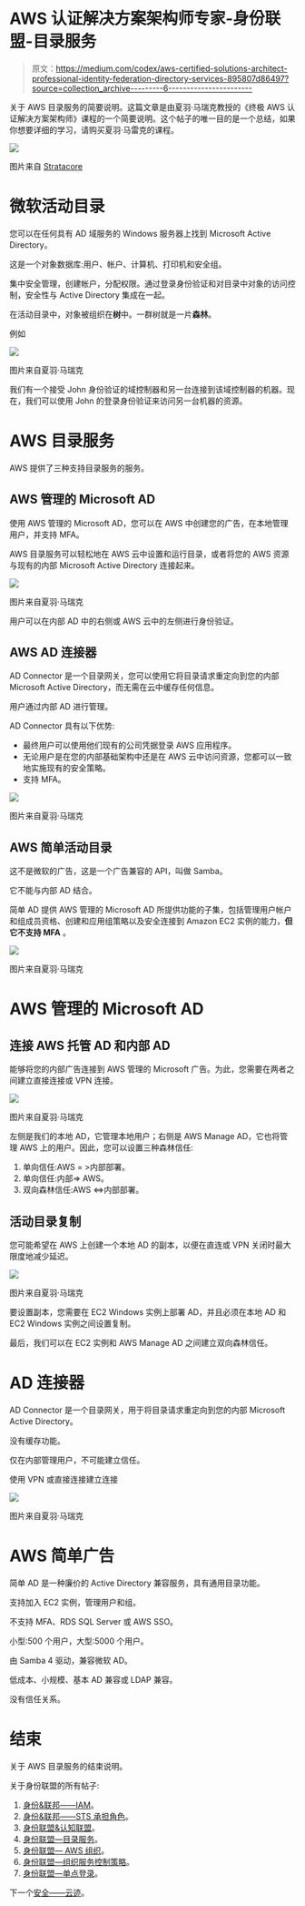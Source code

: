 # AWS 认证解决方案架构师专家-身份联盟-目录服务

> 原文：<https://medium.com/codex/aws-certified-solutions-architect-professional-identity-federation-directory-services-895807d86497?source=collection_archive---------6----------------------->

关于 AWS 目录服务的简要说明。这篇文章是由夏羽·马瑞克教授的《终极 AWS 认证解决方案架构师》课程的一个简要说明。这个帖子的唯一目的是一个总结，如果你想要详细的学习，请购买夏羽·马雷克的课程。

![](img/d60c1a8ea2f27f9fe59b0f1d233fbeec.png)

图片来自 [Stratacore](https://www.stratacore.com/the-advisor/diraas-user-admin-in-cloud)

# 微软活动目录

您可以在任何具有 AD 域服务的 Windows 服务器上找到 Microsoft Active Directory。

这是一个对象数据库:用户、帐户、计算机、打印机和安全组。

集中安全管理，创建帐户，分配权限。通过登录身份验证和对目录中对象的访问控制，安全性与 Active Directory 集成在一起。

在活动目录中，对象被组织在**树**中。一群树就是一片**森林**。

例如

![](img/4c1fdd9aa012bd89134ffc1a3ad44da8.png)

图片来自夏羽·马瑞克

我们有一个接受 John 身份验证的域控制器和另一台连接到该域控制器的机器。现在，我们可以使用 John 的登录身份验证来访问另一台机器的资源。

# AWS 目录服务

AWS 提供了三种支持目录服务的服务。

## AWS 管理的 Microsoft AD

使用 AWS 管理的 Microsoft AD，您可以在 AWS 中创建您的广告，在本地管理用户，并支持 MFA。

AWS 目录服务可以轻松地在 AWS 云中设置和运行目录，或者将您的 AWS 资源与现有的内部 Microsoft Active Directory 连接起来。

![](img/133e2178563dcde6e8f2065b4d4de2c4.png)

图片来自夏羽·马瑞克

用户可以在内部 AD 中的右侧或 AWS 云中的左侧进行身份验证。

## AWS AD 连接器

AD Connector 是一个目录网关，您可以使用它将目录请求重定向到您的内部 Microsoft Active Directory，而无需在云中缓存任何信息。

用户通过内部 AD 进行管理。

AD Connector 具有以下优势:

*   最终用户可以使用他们现有的公司凭据登录 AWS 应用程序。
*   无论用户是在您的内部基础架构中还是在 AWS 云中访问资源，您都可以一致地实施现有的安全策略。
*   支持 MFA。

![](img/5a1208d56d83317f822d550db1d4d204.png)

图片来自夏羽·马瑞克

## AWS 简单活动目录

这不是微软的广告，这是一个广告兼容的 API，叫做 Samba。

它不能与内部 AD 结合。

简单 AD 提供 AWS 管理的 Microsoft AD 所提供功能的子集，包括管理用户帐户和组成员资格、创建和应用组策略以及安全连接到 Amazon EC2 实例的能力，**但它不支持 MFA** 。

![](img/bd75d4bee5253c0052209ab81e5f6638.png)

图片来自夏羽·马瑞克

# AWS 管理的 Microsoft AD

## 连接 AWS 托管 AD 和内部 AD

能够将您的内部广告连接到 AWS 管理的 Microsoft 广告。为此，您需要在两者之间建立直接连接或 VPN 连接。

![](img/c7905221971240901985662a704f5bae.png)

图片来自夏羽·马瑞克

左侧是我们的本地 AD，它管理本地用户；右侧是 AWS Manage AD，它也将管理 AWS 上的用户。因此，您可以设置三种森林信任:

1.  单向信任:AWS = >内部部署。
2.  单向信任:内部=> AWS。
3.  双向森林信任:AWS <=>内部部署。

## 活动目录复制

您可能希望在 AWS 上创建一个本地 AD 的副本，以便在直连或 VPN 关闭时最大限度地减少延迟。

![](img/e56a71fc7f5256d8604997498f08f663.png)

图片来自夏羽·马瑞克

要设置副本，您需要在 EC2 Windows 实例上部署 AD，并且必须在本地 AD 和 EC2 Windows 实例之间设置复制。

最后，我们可以在 EC2 实例和 AWS Manage AD 之间建立双向森林信任。

# AD 连接器

AD Connector 是一个目录网关，用于将目录请求重定向到您的内部 Microsoft Active Directory。

没有缓存功能。

仅在内部管理用户，不可能建立信任。

使用 VPN 或直接连接建立连接

![](img/6c055073e28bf916ae0757ae034e4d09.png)

图片来自夏羽·马瑞克

# AWS 简单广告

简单 AD 是一种廉价的 Active Directory 兼容服务，具有通用目录功能。

支持加入 EC2 实例，管理用户和组。

不支持 MFA、RDS SQL Server 或 AWS SSO。

小型:500 个用户，大型:5000 个用户。

由 Samba 4 驱动，兼容微软 AD。

低成本、小规模、基本 AD 兼容或 LDAP 兼容。

没有信任关系。

# 结束

关于 AWS 目录服务的结束说明。

关于身份联盟的所有帖子:

1.  [身份&联邦——IAM](/codex/aws-certified-solutions-architect-professional-identity-federation-iam-c67d0259ac90)。
2.  [身份&联邦——STS 承担角色](/codex/aws-certified-solutions-architect-professional-identity-federation-sts-to-assume-a-role-1ca67105b81a)。
3.  [身份联盟&认知联盟](/codex/aws-certified-solutions-architect-professional-identity-federation-cognito-ec80783c3fd1)。
4.  [身份联盟—目录服务](/codex/aws-certified-solutions-architect-professional-identity-federation-directory-services-895807d86497)。
5.  [身份联盟— AWS 组织](/codex/aws-certified-solutions-architect-professional-identity-federation-aws-organizations-dd63cd701a72)。
6.  [身份联盟—组织服务控制策略](/codex/aws-certified-solutions-architect-professional-identity-federation-organizations-service-6192fab06d98)。
7.  [身份联盟—单点登录](/codex/aws-certified-solutions-architect-professional-identity-federation-single-sign-on-7731df09e9a5)。

下一个[安全——云迹](/codex/aws-certified-solutions-architect-professional-security-cloudtrail-850006168acb)。